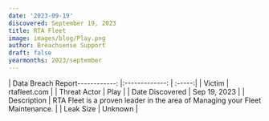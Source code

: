 ```yaml
---
date: '2023-09-19'
discovered: September 19, 2023
title: RTA Fleet
image: images/blog/Play.png
author: Breachsense Support
draft: false
yearmonths: 2023/september
---
```


| Data Breach Report------------:     |:-------------:    | :-----:|
| Victim      | rtafleet.com      | 
| Threat Actor      | Play      | 
| Date Discovered      | Sep 19, 2023      | 
| Description      | RTA Fleet is a proven leader in the area of Managing your Fleet Maintenance.      | 
| Leak Size      | Unknown      | 

